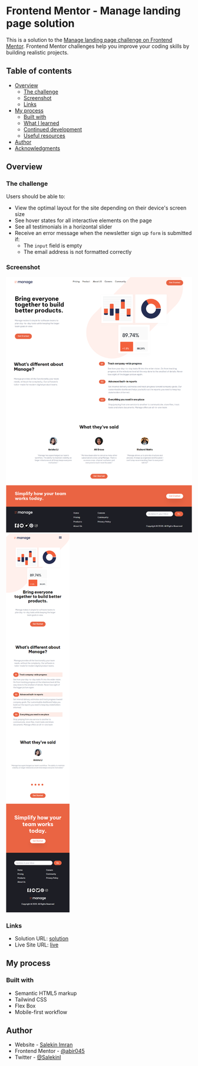 # Frontend Mentor - Manage landing page solution

This is a solution to the [Manage landing page challenge on Frontend Mentor](https://www.frontendmentor.io/challenges/manage-landing-page-SLXqC6P5). Frontend Mentor challenges help you improve your coding skills by building realistic projects.

## Table of contents

- [Overview](#overview)
  - [The challenge](#the-challenge)
  - [Screenshot](#screenshot)
  - [Links](#links)
- [My process](#my-process)
  - [Built with](#built-with)
  - [What I learned](#what-i-learned)
  - [Continued development](#continued-development)
  - [Useful resources](#useful-resources)
- [Author](#author)
- [Acknowledgments](#acknowledgments)

## Overview

### The challenge

Users should be able to:

- View the optimal layout for the site depending on their device's screen size
- See hover states for all interactive elements on the page
- See all testimonials in a horizontal slider
- Receive an error message when the newsletter sign up `form` is submitted if:
  - The `input` field is empty
  - The email address is not formatted correctly

### Screenshot

![](./images/fullpage.png)
![](./images/fullpage-mobile.png)

### Links

- Solution URL: [solution](https://github.com/abir045/frontend-mentor-manage-landing-react-tailwind)
- Live Site URL: [live](https://frontend-mentor-manage-landing-react-tailwind.vercel.app/#)

## My process

### Built with

- Semantic HTML5 markup
- Tailwind CSS
- Flex Box
- Mobile-first workflow

## Author

- Website - [Salekin Imran](https://dev-salekin.vercel.app/)
- Frontend Mentor - [@abir045](https://www.frontendmentor.io/profile/yourusername)
- Twitter - [@SalekinI](https://www.twitter.com/SalekinI)
